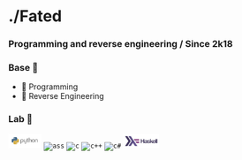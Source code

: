 # ./Fated



### Programming and reverse engineering / Since 2k18

### Base 🔧

- 📖 Programming
- 📖 Reverse Engineering

### Lab 🔧
<code><img height="26" src="python.png" alt="py"></code>
<code><img height="26" src="https://liquipedia.net/commons/images/c/cd/Assembly_logo.png" alt="ass"></code>
<code><img height="26" src="https://cdn.iconscout.com/icon/free/png-512/c-programming-569564.png" alt="c"></code>
<code><img height="26" src="https://raw.githubusercontent.com/isocpp/logos/master/cpp_logo.png" alt="c++"></code>
<code><img height="26" src="https://upload.wikimedia.org/wikipedia/commons/thumb/7/7a/C_Sharp_logo.svg/1200px-C_Sharp_logo.svg.png" alt="c#"></code>
<code><img height="26" src="haskell.png" alt="hask"></code>
